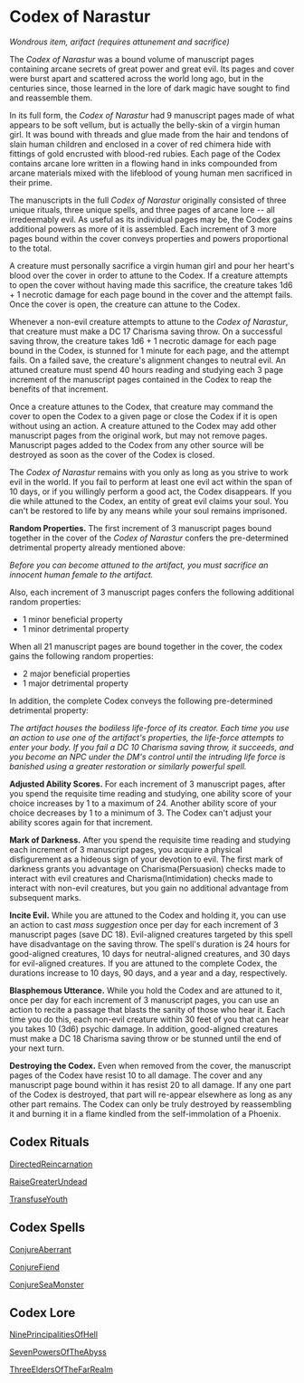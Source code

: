 # Codex of Narastur

_Wondrous item, arifact (requires attunement and sacrifice)_

The _Codex of Narastur_ was a bound volume of manuscript pages containing arcane secrets of great power and great evil. Its pages and cover were burst apart and scattered across the world long ago, but in the centuries since, those learned in the lore of dark magic have sought to find and reassemble them.

In its full form, the _Codex of Narastur_ had 9 manuscript pages made of what appears to be soft vellum, but is actually the belly-skin of a virgin human girl. It was bound with threads and glue made from the hair and tendons of slain human children and enclosed in a cover of red chimera hide with fittings of gold encrusted with blood-red rubies. Each page of the Codex contains arcane lore written in a flowing hand in inks compounded from arcane materials mixed with the lifeblood of young human men sacrificed in their prime.

The manuscripts in the full _Codex of Narastur_ originally consisted of three unique rituals, three unique spells, and three pages of arcane lore -- all irredeemably evil. As useful as its individual pages may be, the Codex gains additional powers as more of it is assembled. Each increment of 3 more pages bound within the cover conveys properties and powers proportional to the total.

A creature must personally sacrifice a virgin human girl and pour her heart's blood over the cover in order to attune to the Codex. If a creature attempts to open the cover without having made this sacrifice, the creature takes 1d6 + 1 necrotic damage for each page bound in the cover and the attempt fails. Once the cover is open, the creature can attune to the Codex.

Whenever a non-evil creature attempts to attune to the _Codex of Narastur_, that creature must make a DC 17 Charisma saving throw. On a successful saving throw, the creature takes 1d6 + 1 necrotic damage for each page bound in the Codex, is stunned for 1 minute for each page, and the attempt fails. On a failed save, the creature's alignment changes to neutral evil. An attuned creature must spend 40 hours reading and studying each 3 page increment of the manuscript pages contained in the Codex to reap the benefits of that increment.

Once a creature attunes to the Codex, that creature may command the cover to open the Codex to a given page or close the Codex if it is open without using an action. A creature attuned to the Codex may add other manuscript pages from the original work, but may not remove pages. Manuscript pages added to the Codex from any other source will be destroyed as soon as the cover of the Codex is closed.

The _Codex of Narastur_ remains with you only as long as you strive to work evil in the world. If you fail to perform at least one evil act within the span of 10 days, or if you willingly perform a good act, the Codex disappears. If you die while attuned to the Codex, an entity of great evil claims your soul. You can't be restored to life by any means while your soul remains imprisoned.

**Random Properties.** The first increment of 3 manuscript pages bound together in the cover of the _Codex of Narastur_ confers the pre-determined detrimental property already mentioned above:

_Before you can become attuned to the artifact, you must sacrifice an innocent human female to the artifact._

Also, each increment of 3 manuscript pages confers the following additional random properties:

* 1 minor beneficial property  
* 1 minor detrimental property

When all 21 manuscript pages are bound together in the cover, the codex gains the following random properties:

* 2 major beneficial properties
* 1 major detrimental property

In addition, the complete Codex conveys the following pre-determined detrimental property:

_The artifact houses the bodiless life-force of its creator. Each time you use an action to use one of the artifact's properties, the life-force attempts to enter your body. If you fail a DC 10 Charisma saving throw, it succeeds, and you become an NPC under the DM's control until the intruding life force is banished using a greater restoration or similarly powerful spell._

**Adjusted Ability Scores.** For each increment of 3 manuscript pages, after you spend the requisite time reading and studying, one ability score of your choice increases by 1 to a maximum of 24. Another ability score of your choice decreases by 1 to a minimum of 3. The Codex can't adjust your ability scores again for that increment.

**Mark of Darkness.** After you spend the requisite time reading and studying each increment of 3 manuscript pages, you acquire a physical disfigurement as a hideous sign of your devotion to evil. The first mark of darkness grants you advantage on Charisma(Persuasion) checks made to interact with evil creatures and Charisma(Intimidation) checks made to interact with non-evil creatures, but you gain no additional advantage from subsequent marks.

**Incite Evil.** While you are attuned to the Codex and holding it, you can use an action to cast _mass suggestion_ once per day for each increment of 3 manuscript pages (save DC 18). Evil-aligned creatures targeted by this spell have disadvantage on the saving throw. The spell's duration is 24 hours for good-aligned creatures, 10 days for neutral-aligned creatures, and 30 days for evil-aligned creatures. If you are attuned to the complete Codex, the durations increase to 10 days, 90 days, and a year and a day, respectively.

**Blasphemous Utterance.** While you hold the Codex and are attuned to it, once per day for each increment of 3 manuscript pages, you can use an action to recite a passage that blasts the sanity of those who hear it. Each time you do this, each non-evil creature within 30 feet of you that can hear you takes 10 (3d6) psychic damage. In addition, good-aligned creatures must make a DC 18 Charisma saving throw or be stunned until the end of your next turn.

**Destroying the Codex.** Even when removed from the cover, the manuscript pages of the Codex have resist 10 to all damage. The cover and any manuscript page bound within it has resist 20 to all damage. If any one part of the Codex is destroyed, that part will re-appear elsewhere as long as any other part remains. The Codex can only be truly destroyed by reassembling it and burning it in a flame kindled from the self-immolation of a Phoenix.

## Codex Rituals

[DirectedReincarnation](DirectedReincarnation.md)

[RaiseGreaterUndead](RaiseGreaterUndead.md)

[TransfuseYouth](TransfuseYouth.md)

## Codex Spells

[ConjureAberrant](ConjureAberrant.md)

[ConjureFiend](ConjureFiend.md)

[ConjureSeaMonster](ConjureSeaMonster.md)

## Codex Lore

[NinePrincipalitiesOfHell](NinePrincipalitiesOfHell.md)

[SevenPowersOfTheAbyss](SevenPowersOfTheAbyss.md)

[ThreeEldersOfTheFarRealm](ThreeEldersOfTheFarRealm.md)
